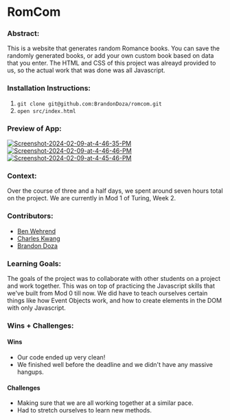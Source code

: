 # RomCom  

### Abstract:
[//]: <> (Briefly describe what you built and its features. What problem is the app solving? How does this application solve that problem?)
This is a website that generates random Romance books. You can save the randomly generated books, or add your own custom book based on data that you enter. The HTML and CSS of this project was alreayd provided to us, so the actual work that was done was all Javascript.

### Installation Instructions:
[//]: <> (What steps does a person have to take to get your app cloned down and running?)
1. `git clone git@github.com:BrandonDoza/romcom.git`
2. `open src/index.html`

### Preview of App:
[//]: <> (Provide ONE gif or screenshot of your application - choose the "coolest" piece of functionality to show off.)
<a href="https://ibb.co/VmJQkVm"><img src="https://i.ibb.co/ySdYx0S/Screenshot-2024-02-09-at-4-46-35-PM.png" alt="Screenshot-2024-02-09-at-4-46-35-PM" border="0"></a>
<a href="https://ibb.co/LxrLXHR"><img src="https://i.ibb.co/K2DMpSh/Screenshot-2024-02-09-at-4-46-46-PM.png" alt="Screenshot-2024-02-09-at-4-46-46-PM" border="0"></a>
<a href="https://ibb.co/bsZx1nD"><img src="https://i.ibb.co/5rydTVw/Screenshot-2024-02-09-at-4-45-46-PM.png" alt="Screenshot-2024-02-09-at-4-45-46-PM" border="0"></a><br />

### Context:
[//]: <> (Give some context for the project here. How long did you have to work on it? How far into the Turing program are you?)
Over the course of three and a half days, we spent around seven hours total on the project. We are currently in Mod 1 of Turing, Week 2.

### Contributors:
[//]: <> (Who worked on this application? Link to their GitHubs.)
- [Ben Wehrend](https://github.com/BenWehrend)
- [Charles Kwang](https://github.com/KojinKuro)
- [Brandon Doza](https://github.com/BrandonDoza/)

### Learning Goals:
[//]: <> (What were the learning goals of this project? What tech did you work with?)
The goals of the project was to collaborate with other students on a project and work together. This was on top of practicing the Javascript skills that we've built from Mod 0 till now. We did have to teach ourselves certain things like how Event Objects work, and how to create elements in the DOM with only Javascript.

### Wins + Challenges:
[//]: <> (What are 2-3 wins you have from this project? What were some challenges you faced - and how did you get over them?)
#### Wins
- Our code ended up very clean!
- We finished well before the deadline and we didn't have any massive hangups.

#### Challenges
- Making sure that we are all working together at a similar pace.
- Had to stretch ourselves to learn new methods.
